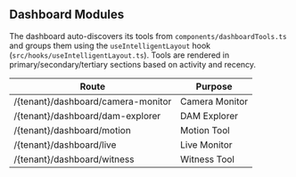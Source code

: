 ## Dashboard Modules

The dashboard auto-discovers its tools from `components/dashboardTools.ts` and
groups them using the `useIntelligentLayout` hook (`src/hooks/useIntelligentLayout.ts`).
Tools are rendered in primary/secondary/tertiary sections based on activity and recency.

| Route                           | Purpose            |
|---------------------------------|--------------------|
| /{tenant}/dashboard/camera-monitor       | Camera Monitor     |
| /{tenant}/dashboard/dam-explorer         | DAM Explorer       |
| /{tenant}/dashboard/motion               | Motion Tool        |
| /{tenant}/dashboard/live                 | Live Monitor       |
| /{tenant}/dashboard/witness              | Witness Tool       |

